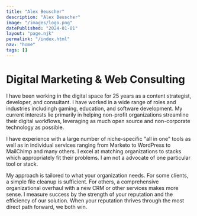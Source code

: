 ```yaml
---
title: "Alex Beuscher"
description: "Alex Beuscher"
image: "/images/logo.png"
datePublished: "2024-01-01"
layout: "page.njk"
permalink: "/index.html"
nav: "home"
tags: []
---
```


# Digital Marketing & Web Consulting

I have been working in the digital space for 25 years as a content strategist, developer, and consultant. I have worked in a wide range of roles and industries includingh gaming, education, and software development. My current interests lie primarily in helping non-profit organizations streamline their digital workflows, leveraging as much open source and non-corporate technology as possible.

I have experience with a large number of niche-specific "all in one" tools as well as in individual services ranging from Marketo to WordPress to MailChimp and many others. I excel at matching organizations to stacks which appropriately fit their problems. I am not a advocate of one particular tool or stack.

My approach is tailored to what your organization needs. For some clients, a simple file cleanup is sufficient. For others, a comprehensive organizational overhaul with a new CRM or other services makes more sense. I measure success by the strength of your reputation and the efficiency of our solution. When your reputation thrives through the most direct path forward, we both win.
